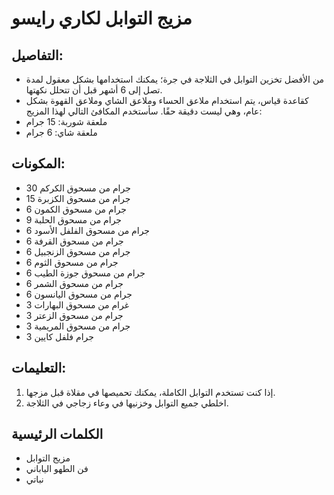 # مزيج التوابل لكاري رايسو

## التفاصيل:
* من الأفضل تخزين التوابل في الثلاجة في جرة؛ يمكنك استخدامها بشكل معقول لمدة تصل إلى 6 أشهر قبل أن تتحلل نكهتها.
* كقاعدة قياس، يتم استخدام ملاعق الحساء وملاعق الشاي وملاعق القهوة بشكل عام، وهي ليست دقيقة حقًا. سأستخدم المكافئ التالي لهذا المزيج:
 * ملعقة شوربة: 15 جرام
 * ملعقة شاي: 6 جرام

## المكونات:
* 30 جرام من مسحوق الكركم
* 15 جرام من مسحوق الكزبرة
* 6 جرام من مسحوق الكمون
* 9 جرام من مسحوق الحلبة
* 6 جرام من مسحوق الفلفل الأسود
* 6 جرام من مسحوق القرفة
* 6 جرام من مسحوق الزنجبيل
* 6 جرام من مسحوق الثوم
* 6 جرام من مسحوق جوزة الطيب
* 6 جرام من مسحوق الشمر
* 6 جرام من مسحوق اليانسون
* 3 غرام من مسحوق البهارات
* 3 جرام من مسحوق الزعتر
* 3 جرام من مسحوق المريمية
* 3 جرام فلفل كايين


## التعليمات:
1. إذا كنت تستخدم التوابل الكاملة، يمكنك تحميصها في مقلاة قبل مزجها.
1. اخلطي جميع التوابل وخزنيها في وعاء زجاجي في الثلاجة.

## الكلمات الرئيسية
* مزيج التوابل
* فن الطهو الياباني
* نباتي